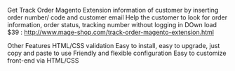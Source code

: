 Get Track Order Magento Extension information of customer by inserting order number/ code and customer email
Help the customer to look for order information, order status, tracking number without logging in
DOwn load $39 : http://www.mage-shop.com/track-order-magento-extension.html

Other Features
HTML/CSS validation
Easy to install, easy to upgrade, just copy and paste to use
Friendly and flexible configuration
Easy to customize front-end via HTML/CSS
